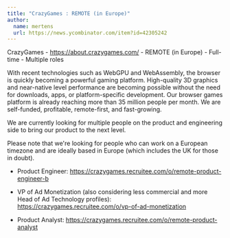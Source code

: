 ```yaml
---
title: "CrazyGames : REMOTE (in Europe)"
author:
  name: mertens
  url: https://news.ycombinator.com/item?id=42305242
---
```

CrazyGames - <a href="https:&#x2F;&#x2F;about.crazygames.com&#x2F;" rel="nofollow">https:&#x2F;&#x2F;about.crazygames.com&#x2F;</a> - REMOTE (in Europe) - Full-time - Multiple roles

With recent technologies such as WebGPU and WebAssembly, the browser is quickly becoming a powerful gaming platform. High-quality 3D graphics and near-native level performance are becoming possible without the need for downloads, apps, or platform-specific development. Our browser games platform is already reaching more than 35 million people per month. We are self-funded, profitable, remote-first, and fast-growing.

We are currently looking for multiple people on the product and engineering side to bring our product to the next level.

Please note that we&#x27;re looking for people who can work on a European timezone and are ideally based in Europe (which includes the UK for those in doubt).

* Product Engineer: <a href="https:&#x2F;&#x2F;crazygames.recruitee.com&#x2F;o&#x2F;remote-product-engineer-b" rel="nofollow">https:&#x2F;&#x2F;crazygames.recruitee.com&#x2F;o&#x2F;remote-product-engineer-b</a>

* VP of Ad Monetization (also considering less commercial and more Head of Ad Technology profiles): <a href="https:&#x2F;&#x2F;crazygames.recruitee.com&#x2F;o&#x2F;vp-of-ad-monetization" rel="nofollow">https:&#x2F;&#x2F;crazygames.recruitee.com&#x2F;o&#x2F;vp-of-ad-monetization</a>

* Product Analyst: <a href="https:&#x2F;&#x2F;crazygames.recruitee.com&#x2F;o&#x2F;remote-product-analyst" rel="nofollow">https:&#x2F;&#x2F;crazygames.recruitee.com&#x2F;o&#x2F;remote-product-analyst</a>
<JobApplication />
